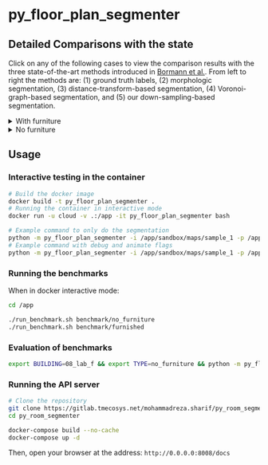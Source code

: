 # py_floor_plan_segmenter


## Detailed Comparisons with the state

Click on any of the following cases to view the comparison results with the three state-of-the-art methods introduced in [Bormann et al.](https://ieeexplore.ieee.org/document/7487234). From left to right the methods are: (1) ground truth labels, (2) morphologic segmentation, (3) distance-transform-based segmentation, (4) Voronoi-graph-based segmentation, and (5) our down-sampling-based segmentation.

<details>
  <summary>With furniture</summary>
![](sandbox/results/furnished.png)
</details>

<details>
  <summary>No furniture</summary>
![](sandbox/results/no_furniture.png)
</details>

## Usage

### Interactive testing in the container

```bash
# Build the docker image
docker build -t py_floor_plan_segmenter .
# Running the container in interactive mode
docker run -u cloud -v .:/app -it py_floor_plan_segmenter bash

# Example command to only do the segmentation
python -m py_floor_plan_segmenter -i /app/sandbox/maps/sample_1 -p /app/sandbox/out
# Example command with debug and animate flags
python -m py_floor_plan_segmenter -i /app/sandbox/maps/sample_1 -p /app/sandbox/out --debug --animate
```

### Running the benchmarks

When in docker interactive mode:

```bash
cd /app

./run_benchmark.sh benchmark/no_furniture 
./run_benchmark.sh benchmark/furnished
```

### Evaluation of benchmarks

```bash
export BUILDING=08_lab_f && export TYPE=no_furniture && python -m py_floor_plan_segmenter.evaluate -i sandbox/out/benchmark/$TYPE/$BUILDING/sigma=1.0,0.5 -p sandbox/eval/$TYPE -g sandbox/maps/benchmark/groundtruth/$BUILDING
```

### Running the API server

```bash
# Clone the repository
git clone https://gitlab.tmecosys.net/mohammadreza.sharif/py_room_segmenter
cd py_room_segmenter

docker-compose build --no-cache
docker-compose up -d
```

Then, open your browser at the address: `http://0.0.0.0:8008/docs`
